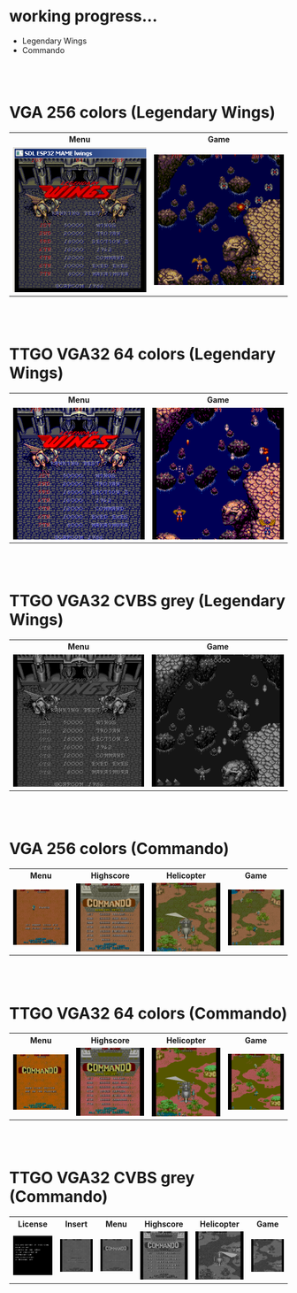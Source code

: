 <H1>working progress...</H1>
<ul>
 <li>Legendary Wings</li>
 <li>Commando</li> 
</ul>

<br><br>
<h1>VGA 256 colors (Legendary Wings)</h1>
 <table>
  <tr>
   <th>Menu</th>
   <th>Game</th>    
  </tr>
  <tr>
   <td><img src='https://raw.githubusercontent.com/rpsubc8/ESP32TinyMame/main/preview/lwingsmenu256.gif'></td>
   <td><img src='https://raw.githubusercontent.com/rpsubc8/ESP32TinyMame/main/preview/lwingsgame256.gif'></td>    
  </tr>
</table>

<br><br>
<h1>TTGO VGA32 64 colors (Legendary Wings)</h1>
 <table>
  <tr>
   <th>Menu</th>
   <th>Game</th>    
  </tr>
  <tr>
   <td><img src='https://raw.githubusercontent.com/rpsubc8/ESP32TinyMame/main/preview/lwingsmenuttgovga32.gif'></td>
   <td><img src='https://raw.githubusercontent.com/rpsubc8/ESP32TinyMame/main/preview/lwingsgamettgovga32.gif'></td>    
  </tr>
</table>


<br><br>
<h1>TTGO VGA32 CVBS grey (Legendary Wings)</h1>
 <table>
  <tr>
   <th>Menu</th>
   <th>Game</th>
  </tr>
  <tr>
   <td><img src='https://raw.githubusercontent.com/rpsubc8/ESP32TinyMame/main/preview/lwingsmenugrey.gif'></td>
   <td><img src='https://raw.githubusercontent.com/rpsubc8/ESP32TinyMame/main/preview/lwingsgamegrey.gif'></td>    
  </tr>
</table>


<br><br>
<h1>VGA 256 colors (Commando)</h1>
 <table>
  <tr>
   <th>Menu</th>
   <th>Highscore</th>
   <th>Helicopter</th>
   <th>Game</th>  
  </tr>
  <tr>
   <td><img src='https://raw.githubusercontent.com/rpsubc8/ESP32TinyMame/main/preview/commandomenu256.gif'></td>
   <td><img src='https://raw.githubusercontent.com/rpsubc8/ESP32TinyMame/main/preview/commandohighscore256.gif'></td>    
   <td><img src='https://raw.githubusercontent.com/rpsubc8/ESP32TinyMame/main/preview/commandohelicopter256.gif'></td>
   <td><img src='https://raw.githubusercontent.com/rpsubc8/ESP32TinyMame/main/preview/commandogame256.gif'></td>    
  </tr>
</table>

<br><br>
<h1>TTGO VGA32 64 colors (Commando)</h1>
 <table>
  <tr>
   <th>Menu</th>
   <th>Highscore</th>
   <th>Helicopter</th>
   <th>Game</th>  
  </tr>
  <tr>
   <td><img src='https://raw.githubusercontent.com/rpsubc8/ESP32TinyMame/main/preview/commandomenuttgovga32.gif'></td>
   <td><img src='https://raw.githubusercontent.com/rpsubc8/ESP32TinyMame/main/preview/commandohighscorettgovga32.gif'></td>    
   <td><img src='https://raw.githubusercontent.com/rpsubc8/ESP32TinyMame/main/preview/commandohelicopterttgovga32.gif'></td>
   <td><img src='https://raw.githubusercontent.com/rpsubc8/ESP32TinyMame/main/preview/commandogamettgovga32.gif'></td>    
  </tr>
</table>


<br><br>
<h1>TTGO VGA32 CVBS grey (Commando)</h1>
 <table>
  <tr>
   <th>License</th>
   <th>Insert</th>
   <th>Menu</th>
   <th>Highscore</th>
   <th>Helicopter</th>
   <th>Game</th>  
  </tr>
  <tr>
   <td><img src='https://raw.githubusercontent.com/rpsubc8/ESP32TinyMame/main/preview/commandolicensegrey.gif'></td>
   <td><img src='https://raw.githubusercontent.com/rpsubc8/ESP32TinyMame/main/preview/commandoinsertgrey.gif'></td>
   <td><img src='https://raw.githubusercontent.com/rpsubc8/ESP32TinyMame/main/preview/commandomenugrey.gif'></td>
   <td><img src='https://raw.githubusercontent.com/rpsubc8/ESP32TinyMame/main/preview/commandohighscoregrey.gif'></td>    
   <td><img src='https://raw.githubusercontent.com/rpsubc8/ESP32TinyMame/main/preview/commandohelicoptergrey.gif'></td>
   <td><img src='https://raw.githubusercontent.com/rpsubc8/ESP32TinyMame/main/preview/commandogamegrey.gif'></td>    
  </tr>
</table>
